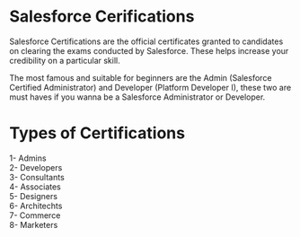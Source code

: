 # Salesforce Cerifications

Salesforce Certifications are the official certificates granted to candidates on clearing the exams conducted by Salesforce. These helps increase your credibility on a particular skill.

The most famous and suitable for beginners are the Admin (Salesforce Certified Administrator) and Developer (Platform Developer I), these two are must haves if you wanna be a Salesforce Administrator or Developer.


# Types of Certifications

1- Admins <br>
2- Developers <br>
3- Consultants <br>
4- Associates <br>
5- Designers <br>
6- Architechts <br>
7- Commerce <br>
8- Marketers <br>


